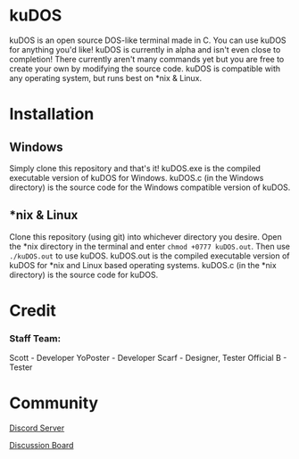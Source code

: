 # kuDOS
kuDOS is an open source DOS-like terminal made in C.
You can use kuDOS for anything you'd like!
kuDOS is currently in alpha and isn't even close to completion! There currently aren't many commands yet but you are free to create your own by modifying the source code.
kuDOS is compatible with any operating system, but runs best on *nix & Linux.

# Installation

## Windows
Simply clone this repository and that's it! kuDOS.exe is the compiled executable version of kuDOS for Windows. kuDOS.c (in the Windows directory) is the source code for the Windows compatible version of kuDOS.

## *nix & Linux
Clone this repository (using git) into whichever directory you desire. Open the *nix directory in the terminal and enter ``chmod +0777 kuDOS.out``. Then use ``./kuDOS.out`` to use kuDOS. kuDOS.out is the compiled executable version of kuDOS for *nix and Linux based operating systems. kuDOS.c (in the *nix directory) is the source code for kuDOS.

# Credit

### Staff Team:

Scott - Developer
YoPoster - Developer
Scarf - Designer, Tester
Official B - Tester

# Community

[Discord Server](https://discord.gg/HmXsjGttXw)

[Discussion Board](https://github.com/piss4/kuDOS/discussions)
